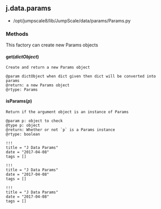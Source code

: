 <!-- toc -->
## j.data.params

- /opt/jumpscale8/lib/JumpScale/data/params/Params.py

### Methods

This factory can create new Params objects

#### get(*dictObject*) 

```
Create and return a new Params object

@param dictObject when dict given then dict will be converted into params
@return: a new Params object
@rtype: Params

```

#### isParams(*p*) 

```
Return if the argument object is an instance of Params

@param p: object to check
@type p: object
@return: Whether or not `p` is a Params instance
@rtype: boolean

```


```
!!!
title = "J Data Params"
date = "2017-04-08"
tags = []
```

```
!!!
title = "J Data Params"
date = "2017-04-08"
tags = []
```

```
!!!
title = "J Data Params"
date = "2017-04-08"
tags = []
```
